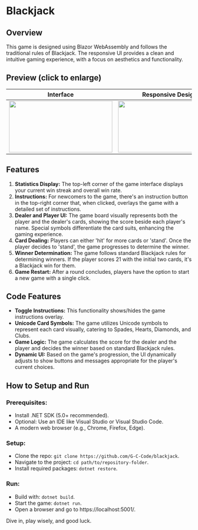 # Blackjack

## Overview
This game is designed using Blazor WebAssembly and follows the traditional rules of Blackjack. The responsive UI provides a clean and intuitive gaming experience, with a focus on aesthetics and functionality.

## Preview (click to enlarge)
| **Interface** | **Responsive Design** | **Instructions** |
|:-------------------------:|:-------------------------:|:-------------------------:|
| <a target="_blank" rel="noreferrer"> <img src="https://github.com/G-C-Code/blackjack/blob/main/wwwroot/images/screenshots/screenshot0.png" width="280" height="140"/> | <a target="_blank" rel="noreferrer"> <img src="https://github.com/G-C-Code/blackjack/blob/main/wwwroot/images/screenshots/screenshot1.png" width="280" height="140"/> | <a target="_blank" rel="noreferrer"> <img src="https://github.com/G-C-Code/blackjack/blob/main/wwwroot/images/screenshots/screenshot2.png" width="280" height="140"/> |

## Features
1. **Statistics Display:** The top-left corner of the game interface displays your current win streak and overall win rate.
2. **Instructions:** For newcomers to the game, there's an instruction button in the top-right corner that, when clicked, overlays the game with a detailed set of instructions.
3. **Dealer and Player UI:** The game board visually represents both the player and the dealer's cards, showing the score beside each player's name. Special symbols differentiate the card suits, enhancing the gaming experience.
4. **Card Dealing:** Players can either 'hit' for more cards or 'stand'. Once the player decides to 'stand', the game progresses to determine the winner.
5. **Winner Determination:** The game follows standard Blackjack rules for determining winners. If the player scores 21 with the initial two cards, it's a Blackjack win for them.
6. **Game Restart:** After a round concludes, players have the option to start a new game with a single click.

## Code Features
- **Toggle Instructions:** This functionality shows/hides the game instructions overlay.
- **Unicode Card Symbols:** The game utilizes Unicode symbols to represent each card visually, catering to Spades, Hearts, Diamonds, and Clubs.
- **Game Logic:** The game calculates the score for the dealer and the player and decides the winner based on standard Blackjack rules.
- **Dynamic UI:** Based on the game's progression, the UI dynamically adjusts to show buttons and messages appropriate for the player's current choices.

## How to Setup and Run
### Prerequisites:
- Install .NET SDK (5.0+ recommended).
- Optional: Use an IDE like Visual Studio or Visual Studio Code.
- A modern web browser (e.g., Chrome, Firefox, Edge).

### Setup:
- Clone the repo: `git clone https://github.com/G-C-Code/blackjack`.
- Navigate to the project: `cd path/to/repository-folder`.
- Install required packages: `dotnet restore`.

### Run:
- Build with: `dotnet build`.
- Start the game: `dotnet run`.
- Open a browser and go to https://localhost:5001/.

Dive in, play wisely, and good luck.
